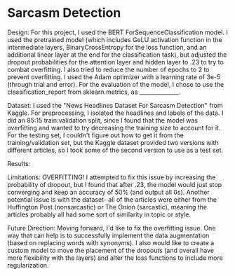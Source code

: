 # Sarcasm Detection

Design: 
For this project, I used the BERT ForSequenceClassification model. I used the pretrained model (which includes GeLU activation function in the intermediate layers, BinaryCrossEntropy for the loss function, and an additional linear layer at the end for the classification task), but adjusted the dropout probabilities for the attention layer and hidden layer to .23 to try to combat overfitting. I also tried to reduce the number of epochs to 2 to prevent overfitting. I used the Adam optimizer with a learning rate of 3e-5 (through trial and error). For the evaluation of the model, I chose to use the classification_report from sklearn.metrics, as ______________.

Dataset: 
I used the "News Headlines Dataset For Sarcasm Detection" from Kaggle. For preprocessing, I isolated the headlines and labels of the data. I did an 85:15 train:validation split, since I found that the model was overfitting and wanted to try decreasing the training size to account for it. For the testing set, I couldn't figure out how to get it from the training/validation set, but the Kaggle dataset provided two versions with different articles, so I took some of the second version to use as a test set. 

Results: 

Limitations: 
OVERFITTING! I attempted to fix this issue by increasing the probability of dropout, but I found that after .23, the model would just stop converging and keep an accuracy of 50% (and output all 0s). Another potential issue is with the dataset- all of the articles were either from the Huffington Post (nonsarcastic) or The Onion (sarcastic), meaning the articles probably all had some sort of similarity in topic or style.

Future Direction:
Moving forward, I'd like to fix the overfitting issue. One way that can help is to successfully implement the data augmentation (based on replacing words with synonyms). I also would like to create a custom model to move the placement of the dropouts (and overall have more flexibility with the layers) and alter the loss functions to include more regularization.
